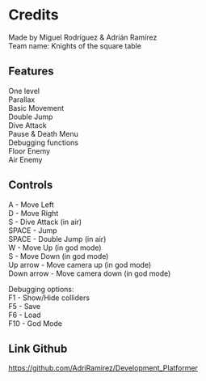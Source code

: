 # Credits
Made by Miguel Rodríguez & Adrián Ramírez         
Team name: Knights of the square table


## Features

One level         
Parallax         
Basic Movement         
Double Jump         
Dive Attack         
Pause & Death Menu         
Debugging functions         
Floor Enemy         
Air Enemy         

## Controls

A - Move Left         
D - Move Right         
S - Dive Attack (in air)         
SPACE - Jump          
SPACE - Double Jump (in air)         
W - Move Up (in god mode)         
S - Move Down (in god mode)    
Up arrow - Move camera up (in god mode)         
Down arrow - Move camera down (in god mode)         

Debugging options:         
F1 - Show/Hide colliders         
F5 - Save         
F6 - Load         
F10 - God Mode         

## Link Github

https://github.com/AdriRamirez/Development_Platformer
